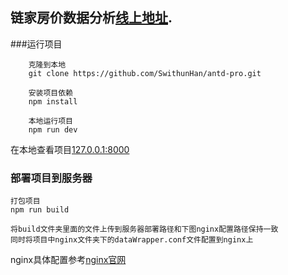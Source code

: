 ## 链家房价数据分析[线上地址](https://suixinsuixing.top).


###运行项目
```
    克隆到本地
    git clone https://github.com/SwithunHan/antd-pro.git
    
    安装项目依赖
    npm install
    
    本地运行项目
    npm run dev
```
在本地查看项目[127.0.0.1:8000](http://127.0.0.1:8000)
   
### 部署项目到服务器

    打包项目
    npm run build
    
    将build文件夹里面的文件上传到服务器部署路径和下图nginx配置路径保持一致
    同时将项目中nginx文件夹下的dataWrapper.conf文件配置到nginx上
    
nginx具体配置参考[nginx官网](http://nginx.org/)


